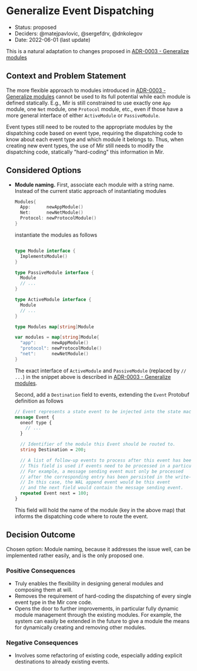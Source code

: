 # Generalize Event Dispatching

* Status: proposed
* Deciders: @matejpavlovic, @sergefdrv, @dnkolegov
* Date: 2022-06-01 (last update)

This is a natural adaptation to changes proposed in [ADR-0003 - Generalize modules](0003-generalize-modules.md)

## Context and Problem Statement

The more flexible approach to modules introduced in [ADR-0003 - Generalize modules](0003-generalize-modules.md)
cannot be used to its full potential while each module is defined statically.
E.g., Mir is still constrained to use exactly one `App` module, one `Net` module, one `Protocol` module, etc.,
even if those have a more general interface of either `ActiveModule` or `PassiveModule`.

Event types still need to be routed to the appropriate modules by the dispatching code based on event type,
requiring the dispatching code to know about each event type and which module it belongs to.
Thus, when creating new event types, the use of Mir still needs to modify the dispatching code,
statically "hard-coding" this information in Mir.

## Considered Options

* **Module naming.**
  First, associate each module with a string name. Instead of the current static approach of instantiating modules
  ```go
  Modules{
    App:      newAppModule()
    Net:      newNetModule()
    Protocol: newProtocolModule()
  }
  ```
  instantiate the modules as follows
  ```go

  type Module interface {
    ImplementsModule()
  }
  
  type PassiveModule interface {
    Module
    // ...
  }
  
  type ActiveModule interface {
    Module
    // ...
  }
  
  type Modules map[string]Module

  var modules = map[string]Module{
    "app":      newAppModule()
    "protocol": newProtocolModule()
    "net":      newNetModule()
  }
  ```
  The exact interface of `ActiveModule` and `PassiveModule` (replaced by `// ...`) in the snippet above is described in
  [ADR-0003 - Generalize modules](0003-generalize-modules.md).

  Second, add a `Destination` field to events, extending the `Event` Protobuf definition as follows
  ```protobuf
  // Event represents a state event to be injected into the state machine
  message Event {
    oneof type {
      // ...
    }
  
    // Identifier of the module this Event should be routed to.
    string Destination = 200;

    // A list of follow-up events to process after this event has been processed.
    // This field is used if events need to be processed in a particular order.
    // For example, a message sending event must only be processed
    // after the corresponding entry has been persisted in the write-ahead log (WAL).
    // In this case, the WAL append event would be this event
    // and the next field would contain the message sending event.
    repeated Event next = 100;
  }
  
  ```
  This field will hold the name of the module (key in the above map)
  that informs the dispatching code where to route the event.

## Decision Outcome

Chosen option: Module naming, because it addresses the issue well,
can be implemented rather easily, and is the only proposed one.

### Positive Consequences <!-- optional -->

* Truly enables the flexibility in designing general modules and composing them at will.
* Removes the requirement of hard-coding the dispatching of every single event type in the Mir core code.
* Opens the door to further improvements, in particular fully dynamic module management through the existing modules.
  For example, the system can easily be extended in the future to give a module the means 
  for dynamically creating and removing other modules.

### Negative Consequences <!-- optional -->

* Involves some refactoring of existing code, especially adding explicit destinations to already existing events.
